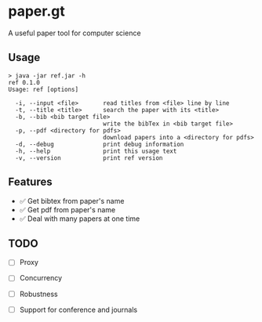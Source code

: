 # paper.gt
A useful paper tool for computer science

## Usage

```
> java -jar ref.jar -h
ref 0.1.0
Usage: ref [options]

  -i, --input <file>       read titles from <file> line by line
  -t, --title <title>      search the paper with its <title>
  -b, --bib <bib target file>
                           write the bibTex in <bib target file>
  -p, --pdf <directory for pdfs>
                           download papers into a <directory for pdfs>
  -d, --debug              print debug information
  -h, --help               print this usage text
  -v, --version            print ref version

```

## Features

- :white_check_mark: Get bibtex from paper's name
- :white_check_mark: Get pdf from paper's name
- :white_check_mark: Deal with many papers at one time

## TODO

- [ ] Proxy
- [ ] Concurrency
- [ ] Robustness
- [ ] Support for conference and journals

